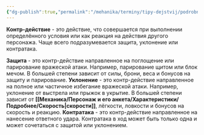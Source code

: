 ```yaml
---
{"dg-publish":true,"permalink":"/mehanika/terminy/tipy-dejstvij/podrobnee-o-tipah-dejstvij/kontr-dejstvie/"}
---
```


**Контр-действие** - это действие, что совершается при выполнении определённого условия или как реакция на действия другого персонажа. Чаще всего подразумевается защита, уклонение или контратака. 

**Защита** - это контр-действие направленное на поглощение или парирование вражеской атаки. Например, парирование щитом или блок мечом. В большей степени зависит от силы, брони, веса и бонусов на защиту и парирование.
**Уклонение** - это контр-действие направленное на полное или частичное избегание вражеской атаки. Например, уклонение от выстрела или прыжок в укрытие. В большей степени зависит от **[[Механика/Персонаж и его анкета/Характеристики/Подробнее/Скорость\|скорости]]**, лёгкости, ловкости и бонусов на скорость и реакцию. 
**Контратака** - это контр-действие направленное на нанесение ответного удара. Контратака в ход может быть только одна и может сочетаться с защитой или уклонением. 